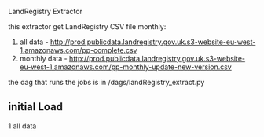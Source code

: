 LandRegistry Extractor

this extractor get LandRegistry CSV file monthly:
1. all data - http://prod.publicdata.landregistry.gov.uk.s3-website-eu-west-1.amazonaws.com/pp-complete.csv
2. monthly data - http://prod.publicdata.landregistry.gov.uk.s3-website-eu-west-1.amazonaws.com/pp-monthly-update-new-version.csv

the dag that runs the jobs is in /dags/landRegistry_extract.py

## initial Load

1 all data
